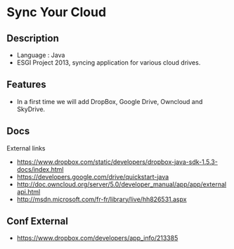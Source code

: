# Sync Your Cloud

## Description
* Language : Java
* ESGI Project 2013, syncing application for various cloud drives.

## Features
* In a first time we will add DropBox, Google Drive, Owncloud and SkyDrive.


## Docs

External links
* https://www.dropbox.com/static/developers/dropbox-java-sdk-1.5.3-docs/index.html
* https://developers.google.com/drive/quickstart-java
* http://doc.owncloud.org/server/5.0/developer_manual/app/app/externalapi.html
* http://msdn.microsoft.com/fr-fr/library/live/hh826531.aspx

## Conf External

* https://www.dropbox.com/developers/app_info/213385